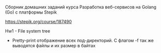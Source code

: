 Сборник домашних заданий курса Разработка веб-сервисов на Golang (Go) с платформы Stepik

https://stepik.org/course/187490

Hw1 - File system tree
* Pretty-print отображение всех под-директорий. C флагом -f так же выводятся файлы и их размер в байтах
